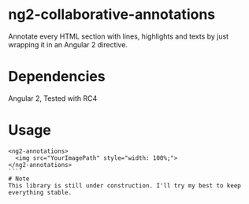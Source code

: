 # ng2-collaborative-annotations
Annotate every HTML section with lines, highlights and texts by just wrapping it in an Angular 2 directive. 

# Dependencies
Angular 2, Tested with RC4


# Usage
  `````
  <ng2-annotations>
    <img src="YourImagePath" style="width: 100%;">
  </ng2-annotations>
  ````
# Note
This library is still under construction. I'll try my best to keep everything stable.
